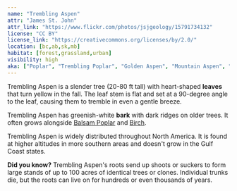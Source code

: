 ```yaml
---
name: "Trembling Aspen"
attr: "James St. John"
attr_link: "https://www.flickr.com/photos/jsjgeology/15791734132"
license: "CC BY"
license_link: "https://creativecommons.org/licenses/by/2.0/"
location: [bc,ab,sk,mb]
habitat: [forest,grassland,urban]
visibility: high
aka: ["Poplar", "Trembling Poplar", "Golden Aspen", "Mountain Aspen", "Quaking Aspen"]
---
```

Trembling Aspen is a slender tree (20-80 ft tall) with heart-shaped **leaves** that turn yellow in the fall. The leaf stem is flat and set at a 90-degree angle to the leaf, causing them to tremble in even a gentle breeze.

Trembling Aspen has greenish-white **bark** with dark ridges on older trees. It often grows alongside [Balsam Poplar](/trees/balpop/) and [Birch](/trees/birch/).

Trembling Aspen is widely distributed throughout North America. It is found at higher altitudes in more southern areas and doesn't grow in the Gulf Coast states.

**Did you know?** Trembling Aspen's roots send up shoots or suckers to form large stands of up to 100 acres of identical trees or clones. Individual trunks die, but the roots can live on for hundreds or even thousands of years.
